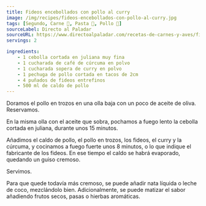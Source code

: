 ```yaml
---
title: Fideos encebollados con pollo al curry
image: /img/recipes/fideos-encebollados-con-pollo-al-curry.jpg
tags: [Segundo, Carne 🥩, Pasta 🍝, Pollo 🍗]
sourceLabel: Directo al Paladar
sourceURL: https://www.directoalpaladar.com/recetas-de-carnes-y-aves/fideos-encebollados-con-pollo-al-curry-receta
servings: 2

ingredients:
    - 1 cebolla cortada en juliana muy fina
    - 1 cucharada de café de cúrcuma en polvo
    - 1 cucharada sopera de curry en polvo
    - 1 pechuga de pollo cortada en tacos de 2cm
    - 4 puñados de fideos entrefinos
    - 500 ml de caldo de pollo
---
```


Doramos el pollo en trozos en una olla baja con un poco de aceite de oliva.
Reservamos.

En la misma olla con el aceite que sobra, pochamos a fuego lento la cebolla
cortada en juliana, durante unos 15 minutos.

Añadimos el caldo de pollo, el pollo en trozos, los fideos, el curry y la
cúrcuma, y cocinamos a fuego fuerte unos 8 minutos, o lo que indique el
fabricante de los fideos. En ese tiempo el caldo se habrá evaporado, quedando
un guiso cremoso.

Servimos.

Para que quede todavía más cremoso, se puede añadir nata líquida o leche de
coco, mezclándolo bien. Adicionalmente, se puede matizar el sabor añadiendo
frutos secos, pasas o hierbas aromáticas.
